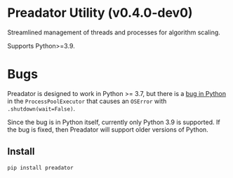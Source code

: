 # Preadator Utility (v0.4.0-dev0)

Streamlined management of threads and processes for algorithm scaling.

Supports Python>=3.9.

# Bugs

Preadator is designed to work in Python >= 3.7, but there is a
[bug in Python](https://bugs.python.org/issue39098)
in the `ProcessPoolExecutor` that causes an `OSError` with
`.shutdown(wait=False)`.

Since the bug is in Python itself, currently only Python 3.9 is supported. If
the bug is fixed, then Preadator will support older versions of Python.

## Install

`pip install preadator`
